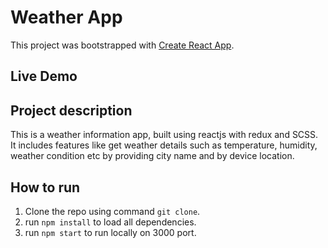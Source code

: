 # Weather App

This project was bootstrapped with [Create React App](https://github.com/facebook/create-react-app).

## Live Demo



## Project description

This is a weather information app, built using reactjs with redux and SCSS. It includes features like get weather details such as temperature, humidity, weather condition etc by providing city name and by device location.

## How to run

1. Clone the repo using command `git clone`.
2. run `npm install` to load all dependencies.
3. run `npm start` to run locally on 3000 port.
